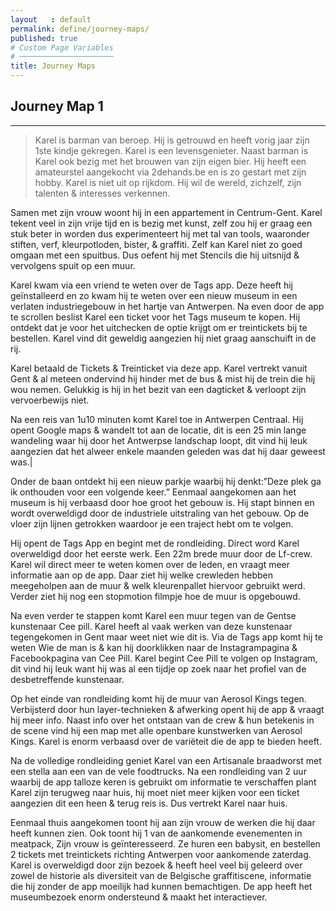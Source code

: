 ```yaml
---
layout   : default
permalink: define/journey-maps/
published: true
# Custom Page Variables
# ─────────────────────
title: Journey Maps
---
```


Journey Map 1
-------------
***

> Karel is barman van beroep. Hij is getrouwd en heeft vorig jaar zijn 1ste kindje gekregen.
> Karel is een levensgenieter. Naast barman is Karel ook bezig met het brouwen van zijn eigen bier. Hij heeft een amateurstel aangekocht via 2dehands.be en is zo gestart met zijn hobby. Karel is niet uit op rijkdom. Hij wil de wereld, zichzelf, zijn talenten & interesses verkennen.

Samen met zijn vrouw woont hij in een appartement in Centrum-Gent. Karel tekent veel in zijn vrije tijd en is bezig met kunst, zelf zou hij er graag een stuk beter in worden dus experimenteert hij met tal van tools, waaronder stiften, verf, kleurpotloden, bister, & graffiti. Zelf kan Karel niet zo goed omgaan met een spuitbus. Dus oefent hij met Stencils die hij uitsnijd & vervolgens spuit op een muur.

Karel kwam via een vriend te weten over de Tags app. Deze heeft hij geïnstalleerd en zo kwam hij te weten over een nieuw museum in een verlaten industriegebouw in het hartje van Antwerpen. Na even door de app te scrollen beslist Karel een ticket voor het Tags museum te kopen. Hij ontdekt dat je voor het uitchecken de optie krijgt om er treintickets bij te bestellen. Karel vind dit geweldig aangezien hij niet graag aanschuift in de rij. 

Karel betaald de Tickets & Treinticket via deze app. Karel vertrekt vanuit Gent & al meteen ondervind hij hinder met de bus & mist hij de trein die hij wou nemen. Gelukkig is hij in het bezit van een dagticket & verloopt zijn vervoerbewijs niet.

Na een reis van 1u10 minuten komt Karel toe in Antwerpen Centraal. Hij opent Google maps & wandelt tot aan de locatie, dit is een 25 min lange wandeling waar hij door het Antwerpse landschap loopt, dit vind hij leuk aangezien dat het alweer enkele maanden geleden was dat hij daar geweest was.|

Onder de baan ontdekt hij een nieuw parkje waarbij hij denkt:”Deze plek ga ik onthouden voor een volgende keer.” Eenmaal aangekomen aan het museum is hij verbaasd door hoe groot het gebouw is. Hij stapt binnen en wordt overweldigd door de industriele uitstraling van het gebouw. Op de vloer zijn lijnen getrokken waardoor je een traject hebt om te volgen. 

Hij opent de Tags App en begint met de rondleiding. Direct word Karel overweldigd door het eerste werk. Een 22m brede muur door de Lf-crew. Karel wil direct meer te weten komen over de leden, en vraagt meer informatie aan op de app. 
Daar ziet hij welke crewleden hebben meegeholpen aan de muur & welk kleurenpallet hiervoor gebruikt werd. Verder ziet hij nog een stopmotion filmpje hoe de muur is opgebouwd.

Na even verder te stappen komt Karel een muur tegen van de Gentse kunstenaar Cee pill. Karel heeft al vaak werken van deze kunstenaar tegengekomen in Gent maar weet niet wie dit is. Via de Tags app komt hij te weten Wie de man is & kan hij doorklikken naar de Instagrampagina & Facebookpagina van Cee Pill. Karel begint Cee Pill te volgen op Instagram, dit vind hij leuk want hij was al een tijdje op zoek naar het profiel van de desbetreffende kunstenaar. 

Op het einde van rondleiding komt hij de muur van Aerosol Kings tegen. Verbijsterd door hun layer-technieken & afwerking opent hij de app & vraagt hij meer info. Naast info over het ontstaan van de crew & hun betekenis in de scene vind hij een map met alle openbare kunstwerken van Aerosol Kings. Karel is enorm verbaasd over de variëteit die de app te bieden heeft.

Na de volledige rondleiding geniet Karel van een Artisanale braadworst met een stella aan een van de vele foodtrucks. Na een rondleiding van 2 uur waarbij de app talloze keren is gebruikt om informatie te verschaffen plant Karel zijn terugweg naar huis, hij moet niet meer kijken voor een ticket aangezien dit een heen & terug reis is. Dus vertrekt Karel naar huis. 

Eenmaal thuis aangekomen toont hij aan zijn vrouw de werken die hij daar heeft kunnen zien. Ook toont hij 1 van de aankomende evenementen in meatpack, Zijn vrouw is geïnteresseerd. Ze huren een babysit, en bestellen 2 tickets met treintickets richting Antwerpen voor aankomende zaterdag. Karel is overweldigd door zijn bezoek & heeft heel veel bij geleerd over zowel de historie als diversiteit van de Belgische graffitiscene, informatie die hij zonder de app moeilijk had kunnen bemachtigen. De app heeft het museumbezoek enorm ondersteund & maakt het interactiever.